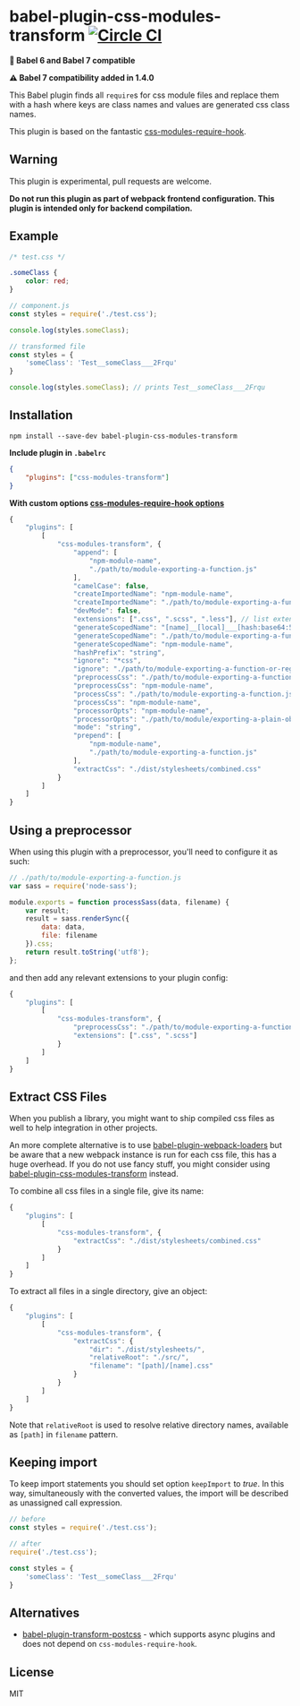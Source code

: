 # babel-plugin-css-modules-transform [![Circle CI](https://circleci.com/gh/michalkvasnicak/babel-plugin-css-modules-transform.svg?style=svg)](https://circleci.com/gh/michalkvasnicak/babel-plugin-css-modules-transform)

**🎉 Babel 6 and Babel 7 compatible**

**⚠️ Babel 7 compatibility added in 1.4.0**

This Babel plugin finds all `require`s for css module files and replace them with a hash where keys are class names and values are generated css class names.

This plugin is based on the fantastic [css-modules-require-hook](https://github.com/css-modules/css-modules-require-hook).

## Warning

This plugin is experimental, pull requests are welcome.

**Do not run this plugin as part of webpack frontend configuration. This plugin is intended only for backend compilation.**

## Example

```css
/* test.css */

.someClass {
    color: red;
}
```

```js
// component.js
const styles = require('./test.css');

console.log(styles.someClass);

// transformed file
const styles = {
    'someClass': 'Test__someClass___2Frqu'
}

console.log(styles.someClass); // prints Test__someClass___2Frqu
```

## Installation

```console
npm install --save-dev babel-plugin-css-modules-transform
```

**Include plugin in `.babelrc`**

```json
{
    "plugins": ["css-modules-transform"]
}
```

**With custom options [css-modules-require-hook options](https://github.com/css-modules/css-modules-require-hook#tuning-options)**


```js
{
    "plugins": [
        [
            "css-modules-transform", {
                "append": [
                    "npm-module-name",
                    "./path/to/module-exporting-a-function.js"
                ],
                "camelCase": false,
                "createImportedName": "npm-module-name",
                "createImportedName": "./path/to/module-exporting-a-function.js",
                "devMode": false,
                "extensions": [".css", ".scss", ".less"], // list extensions to process; defaults to .css
                "generateScopedName": "[name]__[local]___[hash:base64:5]", // in case you don't want to use a function
                "generateScopedName": "./path/to/module-exporting-a-function.js", // in case you want to use a function
                "generateScopedName": "npm-module-name",
                "hashPrefix": "string",
                "ignore": "*css",
                "ignore": "./path/to/module-exporting-a-function-or-regexp.js",
                "preprocessCss": "./path/to/module-exporting-a-function.js",
                "preprocessCss": "npm-module-name",
                "processCss": "./path/to/module-exporting-a-function.js",
                "processCss": "npm-module-name",
                "processorOpts": "npm-module-name",
                "processorOpts": "./path/to/module/exporting-a-plain-object.js",
                "mode": "string",
                "prepend": [
                    "npm-module-name",
                    "./path/to/module-exporting-a-function.js"
                ],
                "extractCss": "./dist/stylesheets/combined.css"
            }
        ]
    ]
}
```

## Using a preprocessor

When using this plugin with a preprocessor, you'll need to configure it as such:


```js
// ./path/to/module-exporting-a-function.js
var sass = require('node-sass');

module.exports = function processSass(data, filename) {
    var result;
    result = sass.renderSync({
        data: data,
        file: filename
    }).css;
    return result.toString('utf8');
};
```

and then add any relevant extensions to your plugin config:

```js
{
    "plugins": [
        [
            "css-modules-transform", {
                "preprocessCss": "./path/to/module-exporting-a-function.js",
                "extensions": [".css", ".scss"]
            }
        ]
    ]
}

```

## Extract CSS Files

When you publish a library, you might want to ship compiled css files as well to
help integration in other projects.

An more complete alternative is to use
[babel-plugin-webpack-loaders](https://github.com/istarkov/babel-plugin-webpack-loaders)
but be aware that a new webpack instance is run for each css file, this has a
huge overhead. If you do not use fancy stuff, you might consider using
[babel-plugin-css-modules-transform](https://github.com/michalkvasnicak/babel-plugin-css-modules-transform)
instead.


To combine all css files in a single file, give its name:

```js
{
    "plugins": [
        [
            "css-modules-transform", {
                "extractCss": "./dist/stylesheets/combined.css"
            }
        ]
    ]
}
```

To extract all files in a single directory, give an object:

```js
{
    "plugins": [
        [
            "css-modules-transform", {
                "extractCss": {
                    "dir": "./dist/stylesheets/",
                    "relativeRoot": "./src/",
                    "filename": "[path]/[name].css"
                }
            }
        ]
    ]
}
```

Note that `relativeRoot` is used to resolve relative directory names, available
as `[path]` in `filename` pattern.

## Keeping import

To keep import statements you should set option `keepImport` to *true*. In this way, simultaneously with the converted values, the import will be described as unassigned call expression.

```js
// before
const styles = require('./test.css');
```

```js
// after
require('./test.css');

const styles = {
    'someClass': 'Test__someClass___2Frqu'
}
```

## Alternatives

- [babel-plugin-transform-postcss](https://github.com/wbyoung/babel-plugin-transform-postcss) - which supports async plugins and does not depend on `css-modules-require-hook`.

## License

MIT
